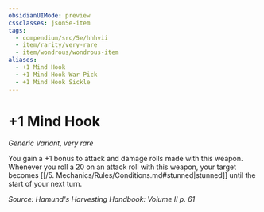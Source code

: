 ```yaml
---
obsidianUIMode: preview
cssclasses: json5e-item
tags:
  - compendium/src/5e/hhhvii
  - item/rarity/very-rare
  - item/wondrous/wondrous-item
aliases:
  - +1 Mind Hook
  - +1 Mind Hook War Pick
  - +1 Mind Hook Sickle
---
```

# +1 Mind Hook
*Generic Variant, very rare*  


You gain a +1 bonus to attack and damage rolls made with this weapon. Whenever you roll a 20 on an attack roll with this weapon, your target becomes [[/5. Mechanics/Rules/Conditions.md#stunned\|stunned]] until the start of your next turn.

*Source: Hamund's Harvesting Handbook: Volume II p. 61*
